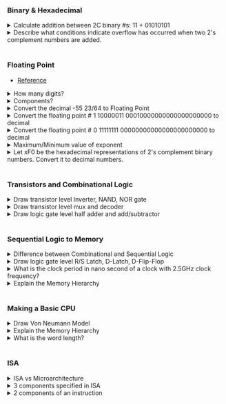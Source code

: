 ### Binary & Hexadecimal
<details>
  <summary>Calculate addition between 2C binary #s: 11 + 01010101</summary>
  <p>
  
  $`\begin{aligned}
    11111111& \\
    01010101& \\
    \_\_\_\_\_\_\_ \\
    01010100& = 84
  \end{aligned}`$
  
  </p>
</details>

<details>
  <summary>Describe what conditions indicate overflow has occurred when two 2's complement numbers are added. </summary>
  <p>
  
  Both operands are positive and the result is negative or vice versa.
  
  </p>
</details>
<br>

### Floating Point
- [Reference](../notes/m01.md#concept-floating-point)

<details>
  <summary>How many digits?</summary>
  <p>
  
  32-bit
  
  </p>
</details>

<details>
  <summary>Components?</summary>
  <p>
  
  ![](../images/m0102/014.png)
  
  </p>
</details>

<details>
  <summary>Convert the decimal -55 23/64 to Floating Point</summary>
  <p>
  
  - 1 10000100 10111010111000000000000
  
  </p>
</details>

<details>
  <summary>Convert the floating point # 1 10000011 00010000000000000000000 to decimal</summary>
  <p>
  
  - $`-17`$
  
  </p>
</details>

<details>
  <summary>Convert the floating point # 0 11111111 00000000000000000000000 to decimal</summary>
  <p>
  
  - +infinity
    |Exponent|Mantisa|Value|
    |:-:|:-:|:-:|
    |255|0|infinity|
    |255|~0|NaN|
  
  </p>
</details>

<details>
  <summary>Maximum/Minimum value of exponent</summary>
  <p>
  
  - $`-126 \le e \le 127`$
    - Why?)
      - Recall $`\text{Exp}`$ is an 8-digit unsigned binary number.
        - Thus, $`0 \le \text{Exp} \le 2^8-1 = 255`$.
      - Also, $`00000000`$ and $`11111111`$ are special cases that should be excluded.
        - Hence $`1 \le \text{Exp} \le 2^8-2 = 254`$.
      - Putting $`e = \text{Exp}-127`$
        - $`-126 \le e \le 2^8-2 - (2^7-1) = 2^7-1 = 127`$
  
  </p>
</details>

<details>
  <summary>Let xF0 be the hexadecimal representations of 2's complement binary numbers. Convert it to decimal numbers.</summary>
  <p>
  
  - $`\mathbf{x}F0 = 1111 0000 = -128 +64 +32 +16 = -16`$
  
  </p>
</details>
<br>

### Transistors and Combinational Logic
<details>
  <summary>Draw transistor level Inverter, NAND, NOR gate</summary>
  <p>
  
  ![](../images/m03/021.png)
  
  </p>
</details>

<details>
  <summary>Draw transistor level mux and decoder</summary>
  <p>
  
  <img src="../images/m03/043.png"><br>
  <img src="../images/m03/038.png">  
  
  </p>
</details>

<details>
  <summary>Draw logic gate level half adder and add/subtractor</summary>
  <p>
  
  <img src="../images/m03/032.png"><br>
  <img src="../images/m03/041.png">  
  
  </p>
</details>
<br>

### Sequential Logic to Memory
<details>
  <summary>Difference between Combinational and Sequential Logic</summary>
  <p>

  |Logic Type|Desc.|
  |:-:|:-|
  |[Combinational Logic](m03.md#3-transistors-and-combinational-logic)|- Always gives the same output for a given set of inputs <br> - Stateless|
  |Sequential Logic|- Its output depends on its inputs & its last output! <br> - Forms the basis for “state” or “memory” for a computer|
  
  </p>
</details>

<details>
  <summary>Draw logic gate level R/S Latch, D-Latch, D-Flip-Flop</summary>
  <p>
  
  <img src="../images/m03/032.png"><br>
  <img src="../images/m03/041.png">  
  
  </p>
</details>

<details>
  <summary>What is the clock period in nano second of a clock with 2.5GHz clock frequency?</summary>
  <p>
  
  $`(2.5\times{10}^9)^{-1} = \frac{1}{2.5\times{10}^9} = \frac{4}{10}\text{ns} = 0.4\text{ns}.`$
  
  </p>
</details>

<details>
  <summary>Explain the Memory Hierarchy</summary>
  <p>
  
  <img src="../images/m04/023.png">  
  
  </p>
</details>

<br>

### Making a Basic CPU

<details>
  <summary>Draw Von Neumann Model</summary>
  <p>
  
  <img src="../images/m05/011.png" width="600px">  
  
  </p>
</details>

<details>
  <summary>Explain the Memory Hierarchy</summary>
  <p>
  
  <img src="../images/m04/023.png">  
  
  </p>
</details>

<details>
  <summary>What is the word length?</summary>
  <p>
  
  The size of the quantities normally processed by the ALU is often referred to 
  as the word length of the computer, and each element is referred to as a word.
  
  </p>
</details>

<br>

### ISA

<details>
  <summary> ISA vs Microarchitecture </summary>
  <p>
  
  - ISA
    - the specification of the interface between programs and hardwares
  - Microarchitecture
    - a more detailed implementation of the ISA
  
  </p>
</details>

<details>
  <summary> 3 components specified in ISA </summary>
  <p>
  
  1. The set of instructions
     1. the type of operation
     2. what data is needed
  2. Data types : acceptable representation for operands
  3. Addressing Modes : the mechanism that the computer can use to figure out where the operands are located at.
  
  </p>
</details>

<details>
  <summary> 2 components of an instruction </summary>
  <p>
  
  1. Opcode : what the instruction do
  2. Operand : the target of the instruction
  
  </p>
</details>

